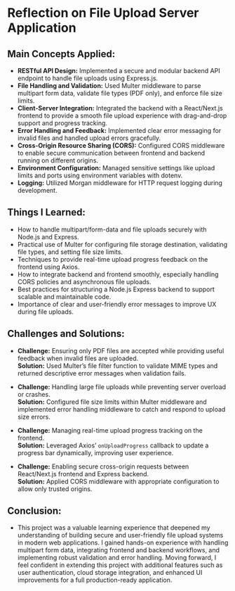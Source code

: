 # Reflection on File Upload Server Application

## Main Concepts Applied:

- **RESTful API Design:** Implemented a secure and modular backend API endpoint to handle file uploads using Express.js.
- **File Handling and Validation:** Used Multer middleware to parse multipart form data, validate file types (PDF only), and enforce file size limits.
- **Client-Server Integration:** Integrated the backend with a React/Next.js frontend to provide a smooth file upload experience with drag-and-drop support and progress tracking.
- **Error Handling and Feedback:** Implemented clear error messaging for invalid files and handled upload errors gracefully.
- **Cross-Origin Resource Sharing (CORS):** Configured CORS middleware to enable secure communication between frontend and backend running on different origins.
- **Environment Configuration:** Managed sensitive settings like upload limits and ports using environment variables with dotenv.
- **Logging:** Utilized Morgan middleware for HTTP request logging during development.

## Things I Learned:

- How to handle multipart/form-data and file uploads securely with Node.js and Express.
- Practical use of Multer for configuring file storage destination, validating file types, and setting file size limits.
- Techniques to provide real-time upload progress feedback on the frontend using Axios.
- How to integrate backend and frontend smoothly, especially handling CORS policies and asynchronous file uploads.
- Best practices for structuring a Node.js Express backend to support scalable and maintainable code.
- Importance of clear and user-friendly error messages to improve UX during file uploads.

## Challenges and Solutions:

- **Challenge:** Ensuring only PDF files are accepted while providing useful feedback when invalid files are uploaded.  
  **Solution:** Used Multer’s file filter function to validate MIME types and returned descriptive error messages when validation fails.
  
- **Challenge:** Handling large file uploads while preventing server overload or crashes.  
  **Solution:** Configured file size limits within Multer middleware and implemented error handling middleware to catch and respond to upload size errors.

- **Challenge:** Managing real-time upload progress tracking on the frontend.  
  **Solution:** Leveraged Axios’ `onUploadProgress` callback to update a progress bar dynamically, improving user experience.

- **Challenge:** Enabling secure cross-origin requests between React/Next.js frontend and Express backend.  
  **Solution:** Applied CORS middleware with appropriate configuration to allow only trusted origins.

## Conclusion:

- This project was a valuable learning experience that deepened my understanding of building secure and user-friendly file upload systems in modern web applications. I gained hands-on experience with handling multipart form data, integrating frontend and backend workflows, and implementing robust validation and error handling. Moving forward, I feel confident in extending this project with additional features such as user authentication, cloud storage integration, and enhanced UI improvements for a full production-ready application.